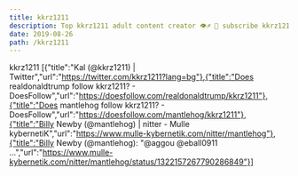 ```yaml
---
title: kkrz1211
description: Top kkrz1211 adult content creator 👁♐️ 👑 subscribe kkrz1211 to my porn site below IG kkrz1211
date: 2019-08-26
path: /kkrz1211
---
```


kkrz1211
[{"title":"Kal (@kkrz1211) | Twitter","url":"https://twitter.com/kkrz1211?lang=bg"},{"title":"Does realdonaldtrump follow kkrz1211? - DoesFollow","url":"https://doesfollow.com/realdonaldtrump/kkrz1211"},{"title":"Does mantlehog follow kkrz1211? - DoesFollow","url":"https://doesfollow.com/mantlehog/kkrz1211"},{"title":"Billy Newby (@mantlehog) | nitter - Mulle kybernetiK","url":"https://www.mulle-kybernetik.com/nitter/mantlehog"},{"title":"Billy Newby (@mantlehog): \"@aggou @eball0911 ...","url":"https://www.mulle-kybernetik.com/nitter/mantlehog/status/1322157267790286849"}]

